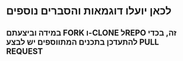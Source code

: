 # לכאן יועלו דוגמאות והסברים נוספים
## במידה וביצעתם FORK ו-CLONE לREPO זה, בכדי להתעדכן בתכנים המתווספים יש לבצע PULL REQUEST 
